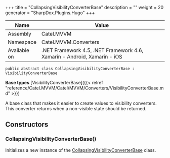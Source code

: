 

+++
title = "CollapsingVisibilityConverterBase" 
description = ""
weight = 20
generator = "SharpDox.Plugins.Hugo"
+++

Name|Value
---|---
Assembly|Catel.MVVM
Namespace|Catel.MVVM.Converters
Available on|.NET Framework 4.5, .NET Framework 4.6, Xamarin - Android, Xamarin - iOS

```
public abstract class CollapsingVisibilityConverterBase : VisibilityConverterBase
```

**Base types**
[VisibilityConverterBase]({{&lt; relref "reference/Catel.MVVM/Catel/MVVM/Converters/VisibilityConverterBase.md" &gt;}})

A base class that makes it easier to create values to visibility converters. This converter returns when a non-visible state should be returned.

## Constructors

### CollapsingVisibilityConverterBase()

Initializes a new instance of the [CollapsingVisibilityConverterBase](#) class.


